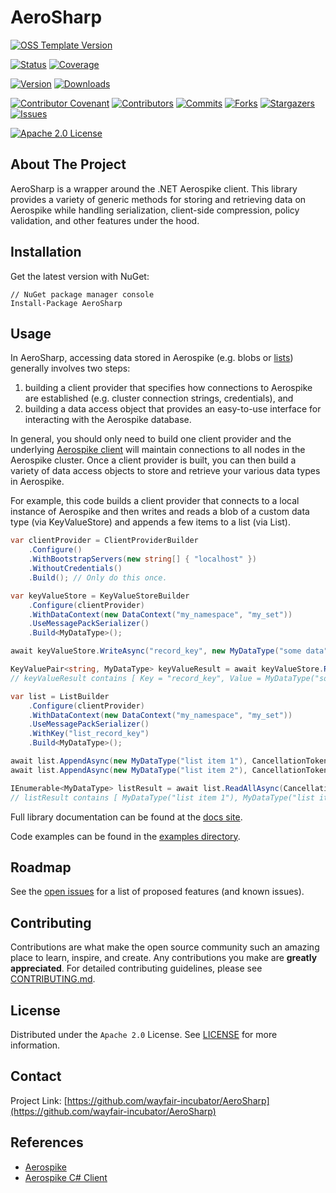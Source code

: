 # AeroSharp

[![OSS Template Version][oss-template-shield]][oss-template-url]

[![Status][github-status-shield]][github-status-url]
[![Coverage][coverage-shield]][coverage-url]

[![Version][nuget-version-shield]][nuget-url]
[![Downloads][nuget-downloads-shield]][nuget-url]

[![Contributor Covenant][contributor-covenant-shield]][contributor-covenant-url]
[![Contributors][contributors-shield]][contributors-url]
[![Commits][last-commit-shield]][last-commit-url]
[![Forks][forks-shield]][forks-url]
[![Stargazers][stars-shield]][stars-url]
[![Issues][issues-shield]][issues-url]

[![Apache 2.0 License][license-shield]][license-url]

## About The Project

AeroSharp is a wrapper around the .NET Aerospike client. This library provides a
variety of generic methods for storing and retrieving data on Aerospike while
handling serialization, client-side compression, policy validation, and other
features under the hood.

## Installation

Get the latest version with NuGet:

```shell
// NuGet package manager console
Install-Package AeroSharp
```

## Usage

In AeroSharp, accessing data stored in Aerospike (e.g. blobs or
[lists](https://www.aerospike.com/docs/guide/cdt-list.html)) generally involves
two steps:

1. building a client provider that specifies how connections to Aerospike are established (e.g. cluster connection strings, credentials), and
2. building a data access object that provides an easy-to-use interface for interacting with the Aerospike database.

In general, you should only need to build one client provider and the underlying
[Aerospike client](https://www.aerospike.com/docs/client/csharp/usage/connect_sync.html)
will maintain connections to all nodes in the Aerospike cluster. Once a client
provider is built, you can then build a variety of data access objects to store
and retrieve your various data types in Aerospike.

For example, this code builds a client provider that connects to a local
instance of Aerospike and then writes and reads a blob of a custom data type
(via KeyValueStore) and appends a few items to a list (via List).

```C#
var clientProvider = ClientProviderBuilder
    .Configure()
    .WithBootstrapServers(new string[] { "localhost" })
    .WithoutCredentials()
    .Build(); // Only do this once.

var keyValueStore = KeyValueStoreBuilder
    .Configure(clientProvider)
    .WithDataContext(new DataContext("my_namespace", "my_set"))
    .UseMessagePackSerializer()
    .Build<MyDataType>();

await keyValueStore.WriteAsync("record_key", new MyDataType("some data"), CancellationToken.None);

KeyValuePair<string, MyDataType> keyValueResult = await keyValueStore.ReadAsync("record_key", CancellationToken.None);
// keyValueResult contains [ Key = "record_key", Value = MyDataType("some data") ]

var list = ListBuilder
    .Configure(clientProvider)
    .WithDataContext(new DataContext("my_namespace", "my_set"))
    .UseMessagePackSerializer()
    .WithKey("list_record_key")
    .Build<MyDataType>();

await list.AppendAsync(new MyDataType("list item 1"), CancellationToken.None);
await list.AppendAsync(new MyDataType("list item 2"), CancellationToken.None);

IEnumerable<MyDataType> listResult = await list.ReadAllAsync(CancellationToken.None);
// listResult contains [ MyDataType("list item 1"), MyDataType("list item 2") ]
```

Full library documentation can be found at the [docs site](https://wayfair-incubator.github.io/AeroSharp/).

Code examples can be found in the [examples directory](./examples).

## Roadmap

See the [open issues](https://github.com/wayfair-incubator/AeroSharp/issues) for a list of proposed features (and known issues).

## Contributing

Contributions are what make the open source community such an amazing place to learn, inspire, and create. Any contributions you make are **greatly appreciated**. For detailed contributing guidelines, please see [CONTRIBUTING.md](CONTRIBUTING.md).

## License

Distributed under the `Apache 2.0` License. See [LICENSE](LICENSE) for more information.

## Contact

Project Link: [https://github.com/wayfair-incubator/AeroSharp](https://github.com/wayfair-incubator/AeroSharp)

## References

- [Aerospike](https://www.aerospike.com/docs/)
- [Aerospike C# Client](https://docs.aerospike.com/docs/client/csharp/index.html)

<!-- MARKDOWN LINKS & IMAGES -->
<!-- https://www.markdownguide.org/basic-syntax/#reference-style-links -->
[contributors-shield]: https://img.shields.io/github/contributors/wayfair-incubator/AeroSharp.svg?style=for-the-badge
[contributors-url]: https://github.com/wayfair-incubator/AeroSharp/graphs/contributors
[forks-shield]: https://img.shields.io/github/forks/wayfair-incubator/AeroSharp.svg?style=for-the-badge
[forks-url]: https://github.com/wayfair-incubator/AeroSharp/network/members
[stars-shield]: https://img.shields.io/github/stars/wayfair-incubator/AeroSharp.svg?style=for-the-badge
[stars-url]: https://github.com/wayfair-incubator/AeroSharp/stargazers
[issues-shield]: https://img.shields.io/github/issues/wayfair-incubator/AeroSharp.svg?style=for-the-badge
[issues-url]: https://github.com/wayfair-incubator/AeroSharp/issues
[license-shield]: https://img.shields.io/github/license/wayfair-incubator/AeroSharp.svg?style=for-the-badge
[license-url]: https://github.com/wayfair-incubator/AeroSharp/blob/main/LICENSE
[github-status-shield]: https://img.shields.io/github/checks-status/wayfair-incubator/AeroSharp/main?style=for-the-badge
[github-status-url]: https://github.com/wayfair-incubator/AeroSharp/actions
[coverage-shield]: https://img.shields.io/codecov/c/github/wayfair-incubator/AeroSharp?style=for-the-badge
[coverage-url]: https://app.codecov.io/gh/wayfair-incubator/AeroSharp
[nuget-version-shield]: https://img.shields.io/nuget/v/AeroSharp?style=for-the-badge
[nuget-downloads-shield]: https://img.shields.io/nuget/dt/AeroSharp?style=for-the-badge
[nuget-url]: https://www.nuget.org/packages/AeroSharp/
[last-commit-shield]: https://img.shields.io/github/last-commit/wayfair-incubator/AeroSharp?style=for-the-badge
[last-commit-url]: https://github.com/wayfair-incubator/AeroSharp/commits/main
[oss-template-shield]: https://img.shields.io/badge/OSS%20Template-0.3.5-7f187f.svg?style=for-the-badge
[oss-template-url]: https://github.com/wayfair-incubator/oss-template/blob/main/CHANGELOG.md
[contributor-covenant-shield]: https://img.shields.io/badge/Contributor%20Covenant-2.0-4baaaa.svg?style=for-the-badge
[contributor-covenant-url]: https://github.com/wayfair-incubator/AeroSharp/blob/main/CODE_OF_CONDUCT.md
